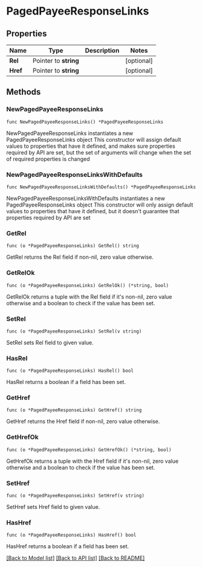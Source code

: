 # PagedPayeeResponseLinks

## Properties

Name | Type | Description | Notes
------------ | ------------- | ------------- | -------------
**Rel** | Pointer to **string** |  | [optional] 
**Href** | Pointer to **string** |  | [optional] 

## Methods

### NewPagedPayeeResponseLinks

`func NewPagedPayeeResponseLinks() *PagedPayeeResponseLinks`

NewPagedPayeeResponseLinks instantiates a new PagedPayeeResponseLinks object
This constructor will assign default values to properties that have it defined,
and makes sure properties required by API are set, but the set of arguments
will change when the set of required properties is changed

### NewPagedPayeeResponseLinksWithDefaults

`func NewPagedPayeeResponseLinksWithDefaults() *PagedPayeeResponseLinks`

NewPagedPayeeResponseLinksWithDefaults instantiates a new PagedPayeeResponseLinks object
This constructor will only assign default values to properties that have it defined,
but it doesn't guarantee that properties required by API are set

### GetRel

`func (o *PagedPayeeResponseLinks) GetRel() string`

GetRel returns the Rel field if non-nil, zero value otherwise.

### GetRelOk

`func (o *PagedPayeeResponseLinks) GetRelOk() (*string, bool)`

GetRelOk returns a tuple with the Rel field if it's non-nil, zero value otherwise
and a boolean to check if the value has been set.

### SetRel

`func (o *PagedPayeeResponseLinks) SetRel(v string)`

SetRel sets Rel field to given value.

### HasRel

`func (o *PagedPayeeResponseLinks) HasRel() bool`

HasRel returns a boolean if a field has been set.

### GetHref

`func (o *PagedPayeeResponseLinks) GetHref() string`

GetHref returns the Href field if non-nil, zero value otherwise.

### GetHrefOk

`func (o *PagedPayeeResponseLinks) GetHrefOk() (*string, bool)`

GetHrefOk returns a tuple with the Href field if it's non-nil, zero value otherwise
and a boolean to check if the value has been set.

### SetHref

`func (o *PagedPayeeResponseLinks) SetHref(v string)`

SetHref sets Href field to given value.

### HasHref

`func (o *PagedPayeeResponseLinks) HasHref() bool`

HasHref returns a boolean if a field has been set.


[[Back to Model list]](../README.md#documentation-for-models) [[Back to API list]](../README.md#documentation-for-api-endpoints) [[Back to README]](../README.md)


